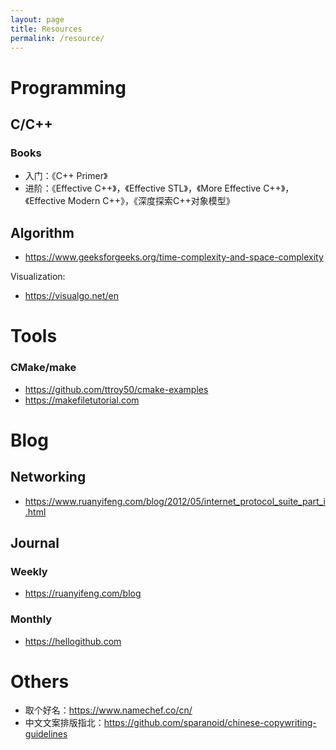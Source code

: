 ```yaml
---
layout: page
title: Resources
permalink: /resource/
---
```


# Programming

## C/C++

### Books

- 入门：《C++ Primer》
- 进阶：《Effective C++》，《Effective STL》，《More Effective C++》，《Effective Modern C++》，《深度探索C++对象模型》

## Algorithm

- https://www.geeksforgeeks.org/time-complexity-and-space-complexity

Visualization:

- https://visualgo.net/en

# Tools

### CMake/make

- https://github.com/ttroy50/cmake-examples
- https://makefiletutorial.com


# Blog

## Networking

- https://www.ruanyifeng.com/blog/2012/05/internet_protocol_suite_part_i.html

##

## Journal

### Weekly

- https://ruanyifeng.com/blog

### Monthly

- https://hellogithub.com

# Others

- 取个好名：https://www.namechef.co/cn/
- 中文文案排版指北：https://github.com/sparanoid/chinese-copywriting-guidelines